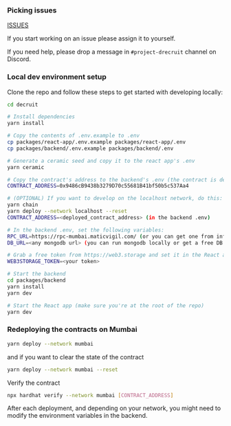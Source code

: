 ### Picking issues

[ISSUES](https://github.com/moonshotcollective/drecruit/issues)

If you start working on an issue please assign it to yourself.

If you need help, please drop a message in `#project-drecruit` channel on Discord.

### Local dev environment setup

Clone the repo and follow these steps to get started with developing locally:

```bash
cd decruit

# Install dependencies
yarn install

# Copy the contents of .env.example to .env
cp packages/react-app/.env.example packages/react-app/.env
cp packages/backend/.env.example packages/backend/.env

# Generate a ceramic seed and copy it to the react app's .env
yarn ceramic

# Copy the contract's address to the backend's .env (the contract is deployed on the Mumbai testnet)
CONTRACT_ADDRESS=0x9486cB9438b3279D70c55681B41bf50b5c537Aa4

# (OPTIONAL) If you want to develop on the localhost network, do this:
yarn chain
yarn deploy --network localhost --reset
CONTRACT_ADDRESS=<deployed_contract_address> (in the backend .env)

# In the backend .env, set the following variables:
RPC_URL=https://rpc-mumbai.maticvigil.com/ (or you can get one from infura)
DB_URL=<any mongodb url> (you can run mongodb locally or get a free DB from MongoDB atlas)

# Grab a free token from https://web3.storage and set it in the React app .env
WEB3STORAGE_TOKEN=<your token>

# Start the backend
cd packages/backend
yarn install
yarn dev

# Start the React app (make sure you're at the root of the repo)
yarn dev
```

### Redeploying the contracts on Mumbai

```bash
yarn deploy --network mumbai
```

and if you want to clear the state of the contract

```bash
yarn deploy --network mumbai --reset
```

Verify the contract

```bash
npx hardhat verify --network mumbai [CONTRACT_ADDRESS]
```

After each deployment, and depending on your network, you might need to modify the environment variables in the
backend.

